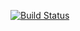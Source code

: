 [![Build Status](https://travis-ci.org/MarketReaction/Crawler.svg?branch=master)](https://travis-ci.org/MarketReaction/Crawler)